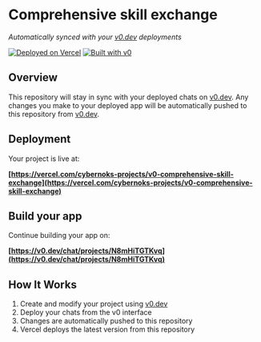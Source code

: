 # Comprehensive skill exchange

*Automatically synced with your [v0.dev](https://v0.dev) deployments*

[![Deployed on Vercel](https://img.shields.io/badge/Deployed%20on-Vercel-black?style=for-the-badge&logo=vercel)](https://vercel.com/cybernoks-projects/v0-comprehensive-skill-exchange)
[![Built with v0](https://img.shields.io/badge/Built%20with-v0.dev-black?style=for-the-badge)](https://v0.dev/chat/projects/N8mHiTGTKvq)

## Overview

This repository will stay in sync with your deployed chats on [v0.dev](https://v0.dev).
Any changes you make to your deployed app will be automatically pushed to this repository from [v0.dev](https://v0.dev).

## Deployment

Your project is live at:

**[https://vercel.com/cybernoks-projects/v0-comprehensive-skill-exchange](https://vercel.com/cybernoks-projects/v0-comprehensive-skill-exchange)**

## Build your app

Continue building your app on:

**[https://v0.dev/chat/projects/N8mHiTGTKvq](https://v0.dev/chat/projects/N8mHiTGTKvq)**

## How It Works

1. Create and modify your project using [v0.dev](https://v0.dev)
2. Deploy your chats from the v0 interface
3. Changes are automatically pushed to this repository
4. Vercel deploys the latest version from this repository
